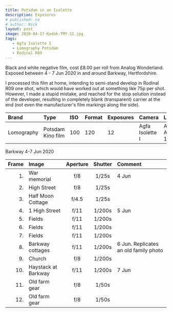 ```yaml
---
title: Potsdam in an Isolette
description: Exposures
# published: no
# author: Nick
layout: post
image: 2020-04-17-Kodak-TMY-12.jpg
tags:
   - Agfa Isolette I
   - Lomography Potsdam
   - Rodinal R09
---
```

Black and white negative film, cost £8.00 per roll from Analog Wonderland. Exposed between 4 - 7 Jun 2020 in and around Barkway, Hertfordshire. 

I processed this film at home, intending to semi-stand develop in Rodinal R09 one shot, which would have worked out at something like 75p per shot. However, I made a stupid mistake, and reached for the stop solution instead of the developer, resulting in completely blank (transparent) carrier at the end (not even the manufacturer's film markings along the side).

Brand|Type|ISO|Format|Exposures|Camera|Lens
:----|:---|:--|:-----|:--------|:-----|:----
Lomography|Potsdam Kino film|100|120|12|Agfa Isolette I|Agfa Agnar 1:4.5/85

Barkway 4-7 Jun 2020

Frame|Image|Aperture|Shutter|Comment
----:|:----|:------:|:-----:|:------
1.|War memorial|f/8|1/25s|4 Jun
2.|High Street|f/8|1/25s
3.|Half Moon Cottage|f/4.5|1/25s
4.|1 High Street|f/11|1/200s|5 Jun
5.|Fields|f/11|1/200s
6.|Fields|f/11|1/200s
7.|Fields|f/11|1/200s
8.|Barkway cottages|f/11|1/200s|6 Jun. Replicates an old family photo
9.|Church|f/8|1/200s
10.|Haystack at Barkway|f/11|1/200s|7 Jun
11.|Old farm gear|f/8|1/50s
12.|Old farm gear|f/8|1/50s
